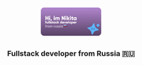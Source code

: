 <h1 align="center"><img src="https://raw.githubusercontent.com/Faynot/Faynot/main/img/Frame%204%D1%8B%D0%B20.png" height="64"/></h1>
<h3 align="center">Fullstack developer from Russia 🇷🇺</h3>
